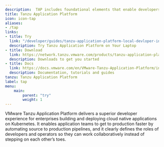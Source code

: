 ```yaml
---
description:  TAP includes foundational elements that enable developers to quickly begin building and testing applications regardless of their familiarity with Kubernetes. Operations teams can create application scaffolding templates with baked-in security and compliance guardrails.
title: Tanzu Application Platform
icon: icon-tap
aliases:
- /tap
links:
- title: Try
  link: "/developer/guides/tanzu-application-platform-local-devloper-install"
  description: Try Tanzu Application Platform on Your Laptop
- title: Download
  link: https://network.tanzu.vmware.com/products/tanzu-application-platform/
  description: Downloads to get you started
- title: Docs
  link: https://docs.vmware.com/en/VMware-Tanzu-Application-Platform/index.html
  description: Documentation, tutorials and guides
tanzu: Tanzu Application Platform
label: tap
menu:
    main:
        parent: "try"
        weight: 1
---
```


VMware Tanzu Application Platform delivers a superior developer experience for enterprises building and deploying cloud native applications on Kubernetes. It enables application teams to get to production faster by automating source to production pipelines, and it clearly defines the roles of developers and operators so they can work collaboratively instead of stepping on each other’s toes.